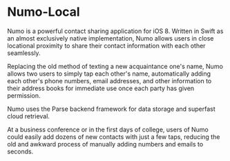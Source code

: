 # Numo-Local

Numo is a powerful contact sharing application for iOS 8. Written in Swift as an almost exclusively native implementation, Numo allows users in close locational proximity to share their contact information with each other seamlessly.

Replacing the old method of texting a new acquaintance one's name, Numo allows two users to simply tap each other's name, automatically adding each other's phone numbers, email addresses, and other information to their address books for immediate use once each party has given permission.

Numo uses the Parse backend framework for data storage and superfast cloud retrieval.


At a business conference or in the first days of college, users of Numo could easily add dozens of new contacts with just a few taps, reducing the old and awkward process of manually adding numbers and emails to seconds.
